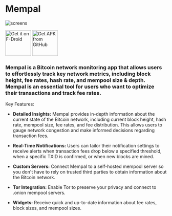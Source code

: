 # Mempal


![screens](https://github.com/user-attachments/assets/db06e32d-9a03-421c-ba9b-0584c00c7dec)

[<img src="https://fdroid.gitlab.io/artwork/badge/get-it-on.png" alt="Get it on F-Droid" height="80">](https://f-droid.org/en/packages/com.example.mempal/)
[<img src="https://user-images.githubusercontent.com/663460/26973090-f8fdc986-4d14-11e7-995a-e7c5e79ed925.png" alt="Get APK from GitHub" height="80">](https://github.com/aeonBTC/Mempal/releases)

### Mempal is a Bitcoin network monitoring app that allows users to effortlessly track key network metrics, including block height, fee rates, hash rate, and mempool size & depth. Mempal is an essential tool for users who want to optimize their transactions and track fee rates.

Key Features:

- **Detailed Insights:** Mempal provides in-depth information about the current state of the Bitcoin network, including current block height, hash rate, mempool size, fee rates, and fee distribution. This allows users to gauge network congestion and make informed decisions regarding transaction fees.

* **Real-Time Notifications:** Users can tailor their notification settings to receive alerts when transaction fees drop below a specified threshold, when a specific TXID is confirmed, or when new blocks are mined.

* **Custom Servers:** Connect Mempal to a self-hosted mempool server so you don't have to rely on trusted third parties to obtain information about the Bitcoin network.

* **Tor Integration:** Enable Tor to preserve your privacy and connect to .onion mempool servers. 

* **Widgets:** Receive quick and up-to-date information about fee rates, block sizes, and mempool sizes.
